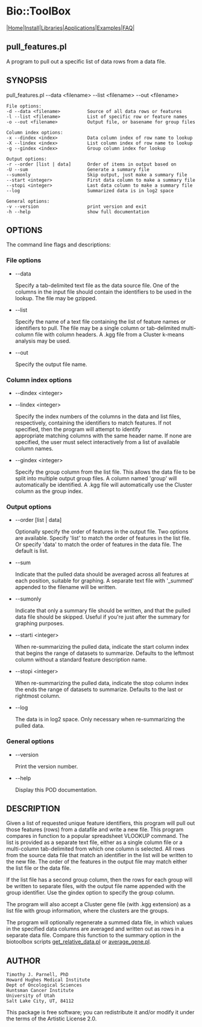 # Bio::ToolBox

|[Home](ReadMe.md)|[Install](AdvancedInstallation.md)|[Libraries](Libraries.md)|[Applications](Applications.md)|[Examples](Examples.md)|[FAQ](FAQ.md)|

## pull\_features.pl

A program to pull out a specific list of data rows from a data file.

## SYNOPSIS

pull\_features.pl --data &lt;filename> --list &lt;filename> --out &lt;filename>

    File options:
    -d --data <filename>          Source of all data rows or features
    -l --list <filename>          List of specific row or feature names
    -o --out <filename>           Output file, or basename for group files
    
    Column index options:
    -x --dindex <index>           Data column index of row name to lookup
    -X --lindex <index>           List column index of row name to lookup
    -g --gindex <index>           Group column index for lookup
    
    Output options:
    -r --order [list | data]      Order of items in output based on
    -U --sum                      Generate a summary file
    --sumonly                     Skip output, just make a summary file
    --start <integer>             First data column to make a summary file
    --stopi <integer>             Last data column to make a summary file
    --log                         Summarized data is in log2 space
    
    General options:
    -v --version                  print version and exit
    -h --help                     show full documentation

## OPTIONS

The command line flags and descriptions:

### File options

- --data

    Specify a tab-delimited text file as the data source file. One of 
    the columns in the input file should contain the identifiers to be 
    used in the lookup. The file may be gzipped.

- --list

    Specify the name of a text file containing the list of feature 
    names or identifiers to pull. The file may be a single column or 
    tab-delimited multi-column file with column headers. A .kgg file 
    from a Cluster k-means analysis may be used.

- --out

    Specify the output file name. 

### Column index options

- --dindex &lt;integer>
- --lindex &lt;integer>

    Specify the index numbers of the columns in the data and list 
    files, respectively, containing the identifiers to match features. 
    If not specified, then the program will attempt to identify  
    appropriate matching columns with the same header name. If none 
    are specified, the user must select interactively from a list of 
    available column names. 

- --gindex &lt;integer>

    Specify the group column from the list file. This allows the data 
    file to be split into multiple output group files. A column named 
    'group' will automatically be identified. A .kgg file will 
    automatically use the Cluster column as the group index.

### Output options

- --order \[list | data\]

    Optionally specify the order of features in the output file. Two 
    options are available. Specify 'list' to match the order of features 
    in the list file. Or specify 'data' to match the order of features 
    in the data file. The default is list.

- --sum

    Indicate that the pulled data should be averaged across all 
    features at each position, suitable for graphing. A separate text 
    file with '\_summed' appended to the filename will be written.

- --sumonly

    Indicate that only a summary file should be written, and that the 
    pulled data file should be skipped. Useful if you're just after 
    the summary for graphing purposes.

- --starti &lt;integer>

    When re-summarizing the pulled data, indicate the start column 
    index that begins the range of datasets to summarize. Defaults 
    to the leftmost column without a standard feature description
    name.

- --stopi &lt;integer>

    When re-summarizing the pulled data, indicate the stop column
    index the ends the range of datasets to summarize. Defaults
    to the last or rightmost column.

- --log

    The data is in log2 space. Only necessary when re-summarizing the
    pulled data.

### General options

- --version

    Print the version number.

- --help

    Display this POD documentation.

## DESCRIPTION

Given a list of requested unique feature identifiers, this program will 
pull out those features (rows) from a datafile and write a new file. This 
program compares in function to a popular spreadsheet VLOOKUP command. 
The list is provided as a separate text file, either as a single column 
file or a multi-column tab-delimited from which one column is selected. 
All rows from the source data file that match an identifier in the list 
will be written to the new file. The order of the features in the output 
file may match either the list file or the data file. 

If the list file has a second group column, then the rows for each group 
will be written to separate files, with the output file name appended with 
the group identifier. Use the gindex option to specify the group column.

The program will also accept a Cluster gene file (with .kgg extension) 
as a list file with group information, where the clusters are the groups. 

The program will optionally regenerate a summed data file, in which values 
in the specified data columns are averaged and written out as rows in a 
separate data file. Compare this function to the summary option in the 
biotoolbox scripts [get\_relative\_data.pl](https://metacpan.org/pod/get_relative_data.pl) or [average\_gene.pl](https://metacpan.org/pod/average_gene.pl).

## AUTHOR

    Timothy J. Parnell, PhD
    Howard Hughes Medical Institute
    Dept of Oncological Sciences
    Huntsman Cancer Institute
    University of Utah
    Salt Lake City, UT, 84112

This package is free software; you can redistribute it and/or modify
it under the terms of the Artistic License 2.0.  
